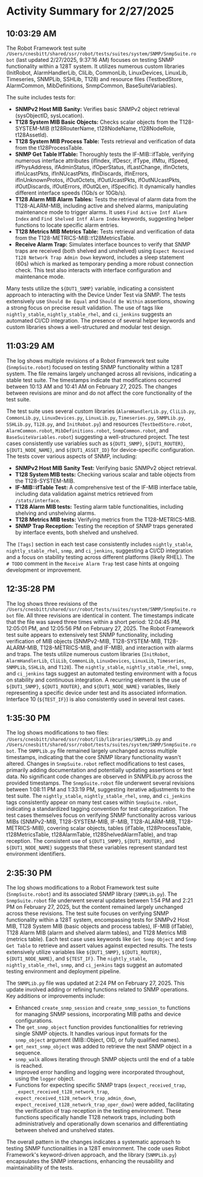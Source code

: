# Activity Summary for 2/27/2025

## 10:03:29 AM
The Robot Framework test suite `/Users/cnesbitt/shared/ssr/robot/tests/suites/system/SNMP/SnmpSuite.robot` (last updated 2/27/2025, 9:37:16 AM) focuses on testing SNMP functionality within a 128T system.  It utilizes numerous custom libraries (InitRobot, AlarmHandlerLib, CliLib, CommonLib, LinuxDevices, LinuxLib, Timeseries, SNMPLib, SSHLib, T128) and resource files (TestbedStore, AlarmCommon, MibDefinitions, SnmpCommon, BaseSuiteVariables).

The suite includes tests for:

* **SNMPv2 Host MIB Sanity:** Verifies basic SNMPv2 object retrieval (sysObjectID, sysLocation).
* **T128 System MIB Basic Objects:** Checks scalar objects from the T128-SYSTEM-MIB (t128RouterName, t128NodeName, t128NodeRole, t128AssetId).
* **T128 System MIB Process Table:** Tests retrieval and verification of data from the t128ProcessTable.
* **SNMP Get Table IfTable:**  Thoroughly tests the IF-MIB::ifTable, verifying numerous interface attributes (ifIndex, ifDescr, ifType, ifMtu, ifSpeed, ifPhysAddress, ifAdminStatus, ifOperStatus, ifLastChange, ifInOctets, ifInUcastPkts, ifInNUcastPkts, ifInDiscards, ifInErrors, ifInUnknownProtos, ifOutOctets, ifOutUcastPkts, ifOutNUcastPkts, ifOutDiscards, ifOutErrors, ifOutQLen, ifSpecific).  It dynamically handles different interface speeds (1Gb/s or 10Gb/s).
* **T128 Alarm MIB Alarm Tables:**  Tests the retrieval of alarm data from the T128-ALARM-MIB, including active and shelved alarms, manipulating maintenance mode to trigger alarms.  It uses `Find Active Intf Alarm Index` and `Find Shelved Intf Alarm Index` keywords, suggesting helper functions to locate specific alarm entries.
* **T128 Metrics MIB Metrics Table:** Tests retrieval and verification of data from the T128-METRICS-MIB::t128MetricsTable.
* **Receive Alarm Trap:** Simulates interface bounces to verify that SNMP traps are received (both shelved and unshelved) using `Expect Received T128 Network Trap Admin Down` keyword, includes a sleep statement (60s) which is marked as temporary pending a more robust connection check.  This test also interacts with interface configuration and maintenance mode.

Many tests utilize the `${DUT1_SNMP}` variable, indicating a consistent approach to interacting with the Device Under Test via SNMP.  The tests extensively use `Should Be Equal` and `Should Be Within` assertions, showing a strong focus on precise result validation.  The use of tags like `nightly_stable`, `nightly_stable_rhel`, and `ci_jenkins` suggests an automated CI/CD integration.  The presence of several helper keywords and custom libraries shows a well-structured and modular test design.


## 11:03:29 AM
The log shows multiple revisions of a Robot Framework test suite (`SnmpSuite.robot`) focused on testing SNMP functionality within a 128T system.  The file remains largely unchanged across all revisions, indicating a stable test suite.  The timestamps indicate that modifications occurred between 10:13 AM and 10:41 AM on February 27, 2025.  The changes between revisions are minor and do not affect the core functionality of the test suite.


The test suite uses several custom libraries (`AlarmHandlerLib.py`, `CliLib.py`, `CommonLib.py`, `LinuxDevices.py`, `LinuxLib.py`, `Timeseries.py`, `SNMPLib.py`, `SSHLib.py`, `T128.py`, and `InitRobot.py`) and resources (`TestbedStore.robot`, `AlarmCommon.robot`, `MibDefinitions.robot`, `SnmpCommon.robot`, and `BaseSuiteVariables.robot`) suggesting a well-structured project.  The test cases consistently use variables such as `${DUT1_SNMP}`, `${DUT1_ROUTER}`, `${DUT1_NODE_NAME}`, and `${DUT1_ASSET_ID}`  for device-specific configuration.  The tests cover various aspects of SNMP, including:

* **SNMPv2 Host MIB Sanity Test:** Verifying basic SNMPv2 object retrieval.
* **T128 System MIB tests:** Checking various scalar and table objects from the T128-SYSTEM-MIB.
* **IF-MIB::ifTable Test:**  A comprehensive test of the IF-MIB interface table, including data validation against metrics retrieved from `/stats/interface`.
* **T128 Alarm MIB tests:** Testing alarm table functionalities, including shelving and unshelving alarms.
* **T128 Metrics MIB tests:** Verifying metrics from the T128-METRICS-MIB.
* **SNMP Trap Reception:**  Testing the reception of SNMP traps generated by interface events, both shelved and unshelved.


The `[Tags]` section in each test case consistently includes `nightly_stable`, `nightly_stable_rhel`, `snmp`, and `ci_jenkins`, suggesting a CI/CD integration and a focus on stability testing across different platforms (likely RHEL).  The  `# TODO` comment in the `Receive Alarm Trap` test case hints at ongoing development or improvement.


## 12:35:28 PM
The log shows three revisions of the `/Users/cnesbitt/shared/ssr/robot/tests/suites/system/SNMP/SnmpSuite.robot` file.  All three revisions are identical in content. The timestamps indicate that the file was saved three times within a short period: 12:04:45 PM, 12:05:01 PM, and 12:05:56 PM on February 27, 2025.  The Robot Framework test suite appears to extensively test SNMP functionality, including verification of MIB objects (SNMPv2-MIB, T128-SYSTEM-MIB, T128-ALARM-MIB, T128-METRICS-MIB, and IF-MIB), and interaction with alarms and traps.  The tests utilize numerous custom libraries (`InitRobot`, `AlarmHandlerLib`, `CliLib`, `CommonLib`, `LinuxDevices`, `LinuxLib`, `Timeseries`, `SNMPLib`, `SSHLib`, and `T128`).  The `nightly_stable`, `nightly_stable_rhel`, `snmp`, and `ci_jenkins` tags suggest an automated testing environment with a focus on stability and continuous integration.  A recurring element is the use of `${DUT1_SNMP}`, `${DUT1_ROUTER}`, and `${DUT1_NODE_NAME}` variables, likely representing a specific device under test and its associated information.  Interface 10 (`${TEST_IF}`) is also consistently used in several test cases.


## 1:35:30 PM
The log shows modifications to two files: `/Users/cnesbitt/shared/ssr/robot/lib/libraries/SNMPLib.py` and `/Users/cnesbitt/shared/ssr/robot/tests/suites/system/SNMP/SnmpSuite.robot`.  The `SNMPLib.py` file remained largely unchanged across multiple timestamps, indicating that the core SNMP library functionality wasn't altered.  Changes in `SnmpSuite.robot` reflect modifications to test cases, primarily adding documentation and potentially updating assertions or test data. No significant code changes are observed in SNMPLib.py across the provided timestamps.  The `SnmpSuite.robot` file underwent several revisions between 1:08:11 PM and 1:33:19 PM, suggesting iterative adjustments to the test suite.  The `nightly_stable`, `nightly_stable_rhel`, `snmp`, and `ci_jenkins` tags consistently appear on many test cases within `SnmpSuite.robot`, indicating a standardized tagging convention for test categorization.  The test cases themselves focus on verifying SNMP functionality across various MIBs (SNMPv2-MIB, T128-SYSTEM-MIB, IF-MIB, T128-ALARM-MIB, T128-METRICS-MIB), covering scalar objects, tables (ifTable, t128ProcessTable, t128MetricsTable, t128AlarmTable, t128ShelvedAlarmTable), and trap reception.  The consistent use of `${DUT1_SNMP}`, `${DUT1_ROUTER}`, and `${DUT1_NODE_NAME}` suggests that these variables represent standard test environment identifiers.


## 2:35:30 PM
The log shows modifications to a Robot Framework test suite (`SnmpSuite.robot`) and its associated SNMP library (`SNMPLib.py`).  The `SnmpSuite.robot` file underwent several updates between 1:54 PM and 2:21 PM on February 27, 2025, but the content remained largely unchanged across these revisions.  The test suite focuses on verifying SNMP functionality within a 128T system, encompassing tests for SNMPv2 Host MIB, T128 System MIB (basic objects and process tables), IF-MIB (ifTable), T128 Alarm MIB (alarm and shelved alarm tables), and T128 Metrics MIB (metrics table).  Each test case uses keywords like `Get Snmp Object` and `Snmp Get Table` to retrieve and assert values against expected results. The tests extensively utilize variables like `${DUT1_SNMP}`, `${DUT1_ROUTER}`, `${DUT1_NODE_NAME}`, and `${TEST_IF}`.  The `nightly_stable`, `nightly_stable_rhel`, `snmp`, and `ci_jenkins` tags suggest an automated testing environment and deployment pipeline.

The `SNMPLib.py` file was updated at 2:24 PM on February 27, 2025. This update involved adding or refining functions related to SNMP operations.  Key additions or improvements include:

* Enhanced `create_snmp_session` and `create_snmp_session_to` functions for managing SNMP sessions, incorporating MIB paths and device configurations.
* The `get_snmp_object` function provides functionalities for retrieving single SNMP objects. It handles various input formats for the `snmp_object` argument (MIB::Object, OID, or fully qualified names).
* `get_next_snmp_object` was added to retrieve the next SNMP object in a sequence.
* `snmp_walk` allows iterating through SNMP objects until the end of a table is reached.
* Improved error handling and logging were incorporated throughout, using the `logger` object.
* Functions for expecting specific SNMP traps (`expect_received_trap`, `_expect_received_t128_network_trap`, `expect_received_t128_network_trap_admin_down`, `expect_received_t128_network_trap_oper_down`) were added, facilitating the verification of trap reception in the testing environment.  These functions specifically handle T128 network traps, including both administratively and operationally down scenarios and differentiating between shelved and unshelved states.


The overall pattern in the changes indicates a systematic approach to testing SNMP functionalities in a 128T environment. The code uses Robot Framework's keyword-driven approach, and the library (`SNMPLib.py`) encapsulates the SNMP interactions, enhancing the reusability and maintainability of the tests.
